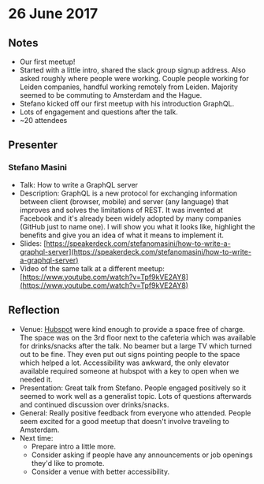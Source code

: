 26 June 2017
===

## Notes

* Our first meetup!
* Started with a little intro, shared the slack group signup address. Also asked roughly where people were working. Couple people working for Leiden companies, handful working remotely from Leiden. Majority seemed to be commuting to Amsterdam and the Hague.
* Stefano kicked off our first meetup with his introduction GraphQL.
* Lots of engagement and questions after the talk.
* ~20 attendees

## Presenter

### Stefano Masini

* Talk: How to write a GraphQL server
* Description: GraphQL is a new protocol for exchanging information between client (browser, mobile) and server (any language) that improves and solves the limitations of REST. It was invented at Facebook and it's already been widely adopted by many companies (GitHub just to name one). I will show you what it looks like, highlight the benefits and give you an idea of what it means to implement it.
* Slides: [https://speakerdeck.com/stefanomasini/how-to-write-a-graphql-server](https://speakerdeck.com/stefanomasini/how-to-write-a-graphql-server)
* Video of the same talk at a different meetup: [https://www.youtube.com/watch?v=Tpf9kVE2AY8](https://www.youtube.com/watch?v=Tpf9kVE2AY8)

## Reflection

* Venue: [Hubspot](http://hubspotleiden.nl) were kind enough to provide a space free of charge. The space was on the 3rd floor next to the cafeteria which was available for drinks/snacks after the talk. No beamer but a large TV which turned out to be fine. They even put out signs pointing people to the space which helped a lot. Accessibility was awkward, the only elevator available required someone at hubspot with a key to open when we needed it.
* Presentation: Great talk from Stefano. People engaged positively so it seemed to work well as a generalist topic. Lots of questions afterwards and continued discussion over drinks/snacks.
* General: Really positive feedback from everyone who attended. People seem excited for a good meetup that doesn't involve traveling to Amsterdam.
* Next time:
  * Prepare intro a little more.
  * Consider asking if people have any announcements or job openings they'd like to promote.
  * Consider a venue with better accessibility.
